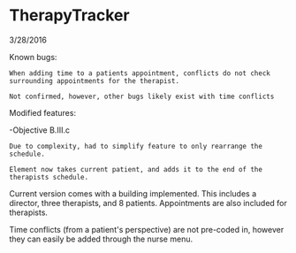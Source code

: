# TherapyTracker

3/28/2016

Known bugs:

	When adding time to a patients appointment, conflicts do not check surrounding appointments for the therapist.

	Not confirmed, however, other bugs likely exist with time conflicts


Modified features:

-Objective B.III.c

	Due to complexity, had to simplify feature to only rearrange the schedule. 

	Element now takes current patient, and adds it to the end of the
	therapists schedule. 


Current version comes with a building implemented. This includes a director, three therapists, and 8 patients. Appointments are also included for therapists.

Time conflicts (from a patient's perspective) are not pre-coded in, however they can easily be added through the nurse menu.